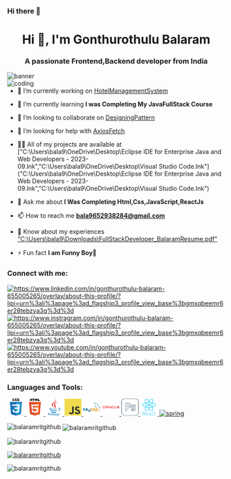 ### Hi there 👋
<h1 align="center">Hi 👋, I'm Gonthurothulu Balaram</h1>
<h3 align="center">A passionate Frontend,Backend developer from India</h3>

<img src="https://user-images.githubusercontent.com/74038190/219923809-b86dc415-a0c2-4a38-bc88-ad6cf06395a8.gif" alt="banner">

<img src="https://user-images.githubusercontent.com/74038190/229223263-cf2e4b07-2615-4f87-9c38-e37600f8381a.gif" alt="coding" align="right" width="600px" >

- 🔭 I’m currently working on [HotelManagementSystem]("C:\Users\bala9\Downloads\demo\HotelManagementSystem")

- 🌱 I’m currently learning **I was Completing My JavaFullStack Course**

- 👯 I’m looking to collaborate on [DesigningPattern](C:\Users\bala9\OneDrive\Desktop\watch-react\src\DesigningPattern.html)

- 🤝 I’m looking for help with [AxiosFetch](C:\Users\bala9\OneDrive\Desktop\watch-react\src\AxiosFetch.jsx)

- 👨‍💻 All of my projects are available at ["C:\Users\bala9\OneDrive\Desktop\Eclipse IDE for Enterprise Java and Web Developers - 2023-09.lnk","C:\Users\bala9\OneDrive\Desktop\Visual Studio Code.lnk"]("C:\Users\bala9\OneDrive\Desktop\Eclipse IDE for Enterprise Java and Web Developers - 2023-09.lnk","C:\Users\bala9\OneDrive\Desktop\Visual Studio Code.lnk")

- 💬 Ask me about **I Was Completing Html,Css,JavaScript,ReactJs**

- 📫 How to reach me **bala9652938284@gmail.com**

- 📄 Know about my experiences ["C:\Users\bala9\Downloads\FullStackDeveloper_BalaramResume.pdf"]("C:\Users\bala9\Downloads\FullStackDeveloper_BalaramResume.pdf")

- ⚡ Fun fact **I am Funny Boy🙂**

<h3 align="left">Connect with me:</h3>
<p align="left">
<a href="https://linkedin.com/in/https://www.linkedin.com/in/gonthurothulu-balaram-655005265/overlay/about-this-profile/?lipi=urn%3ali%3apage%3ad_flagship3_profile_view_base%3bgmxqbeemr6er28tebzya3q%3d%3d" target="blank"><img align="center" src="https://raw.githubusercontent.com/rahuldkjain/github-profile-readme-generator/master/src/images/icons/Social/linked-in-alt.svg" alt="https://www.linkedin.com/in/gonthurothulu-balaram-655005265/overlay/about-this-profile/?lipi=urn%3ali%3apage%3ad_flagship3_profile_view_base%3bgmxqbeemr6er28tebzya3q%3d%3d" height="30" width="40" /></a>
<a href="https://instagram.com/https://www.instragram.com/in/gonthurothulu-balaram-655005265/overlay/about-this-profile/?lipi=urn%3ali%3apage%3ad_flagship3_profile_view_base%3bgmxqbeemr6er28tebzya3q%3d%3d" target="blank"><img align="center" src="https://raw.githubusercontent.com/rahuldkjain/github-profile-readme-generator/master/src/images/icons/Social/instagram.svg" alt="https://www.instragram.com/in/gonthurothulu-balaram-655005265/overlay/about-this-profile/?lipi=urn%3ali%3apage%3ad_flagship3_profile_view_base%3bgmxqbeemr6er28tebzya3q%3d%3d" height="30" width="40" /></a>
<a href="https://www.youtube.com/c/https://www.youtube.com/in/gonthurothulu-balaram-655005265/overlay/about-this-profile/?lipi=urn%3ali%3apage%3ad_flagship3_profile_view_base%3bgmxqbeemr6er28tebzya3q%3d%3d" target="blank"><img align="center" src="https://raw.githubusercontent.com/rahuldkjain/github-profile-readme-generator/master/src/images/icons/Social/youtube.svg" alt="https://www.youtube.com/in/gonthurothulu-balaram-655005265/overlay/about-this-profile/?lipi=urn%3ali%3apage%3ad_flagship3_profile_view_base%3bgmxqbeemr6er28tebzya3q%3d%3d" height="30" width="40" /></a>
</p>

<h3 align="left">Languages and Tools:</h3>
<p align="left"> <a href="https://www.w3schools.com/css/" target="_blank" rel="noreferrer"> <img src="https://raw.githubusercontent.com/devicons/devicon/master/icons/css3/css3-original-wordmark.svg" alt="css3" width="40" height="40"/> </a> <a href="https://www.w3.org/html/" target="_blank" rel="noreferrer"> <img src="https://raw.githubusercontent.com/devicons/devicon/master/icons/html5/html5-original-wordmark.svg" alt="html5" width="40" height="40"/> </a> <a href="https://www.java.com" target="_blank" rel="noreferrer"> <img src="https://raw.githubusercontent.com/devicons/devicon/master/icons/java/java-original.svg" alt="java" width="40" height="40"/> </a> <a href="https://developer.mozilla.org/en-US/docs/Web/JavaScript" target="_blank" rel="noreferrer"> <img src="https://raw.githubusercontent.com/devicons/devicon/master/icons/javascript/javascript-original.svg" alt="javascript" width="40" height="40"/> </a> <a href="https://www.mysql.com/" target="_blank" rel="noreferrer"> <img src="https://raw.githubusercontent.com/devicons/devicon/master/icons/mysql/mysql-original-wordmark.svg" alt="mysql" width="40" height="40"/> </a> <a href="https://www.oracle.com/" target="_blank" rel="noreferrer"> <img src="https://raw.githubusercontent.com/devicons/devicon/master/icons/oracle/oracle-original.svg" alt="oracle" width="40" height="40"/> </a> <a href="https://www.photoshop.com/en" target="_blank" rel="noreferrer"> <img src="https://raw.githubusercontent.com/devicons/devicon/master/icons/photoshop/photoshop-line.svg" alt="photoshop" width="40" height="40"/> </a> <a href="https://reactjs.org/" target="_blank" rel="noreferrer"> <img src="https://raw.githubusercontent.com/devicons/devicon/master/icons/react/react-original-wordmark.svg" alt="react" width="40" height="40"/> </a> <a href="https://spring.io/" target="_blank" rel="noreferrer"> <img src="https://www.vectorlogo.zone/logos/springio/springio-icon.svg" alt="spring" width="40" height="40"/> </a> </p>

<p><img align="left" src="https://github-readme-stats.vercel.app/api/top-langs?username=balaramritgithub&show_icons=true&locale=en&layout=compact" alt="balaramritgithub" /></p>

<p>&nbsp;<img align="center" src="https://github-readme-stats.vercel.app/api?username=balaramritgithub&show_icons=true&locale=en" alt="balaramritgithub" /></p>

<p><img align="center" src="https://github-readme-streak-stats.herokuapp.com/?user=balaramritgithub&" alt="balaramritgithub" /></p>

<p align="left"> <a href="https://github.com/ryo-ma/github-profile-trophy"><img src="https://github-profile-trophy.vercel.app/?username=balaramritgithub" alt="balaramritgithub" /></a> </p>

<p align="left"> <img src="https://komarev.com/ghpvc/?username=balaramritgithub&label=Profile%20views&color=0e75b6&style=flat" alt="balaramritgithub" /> </p>
